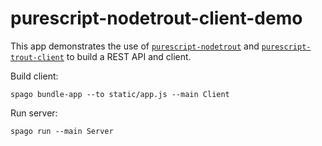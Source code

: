 # purescript-nodetrout-client-demo

This app demonstrates the use of [`purescript-nodetrout`](https://github.com/nsaunders/purescript-nodetrout)
and [`purescript-trout-client`](https://github.com/purescript-hyper/purescript-trout-client) to build a REST
API and client.

Build client:
```
spago bundle-app --to static/app.js --main Client
```

Run server:
```
spago run --main Server
```
